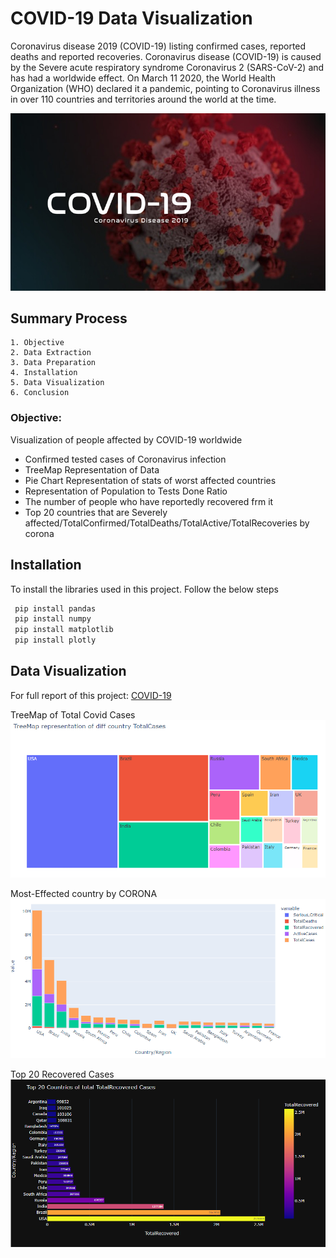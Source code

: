 
# **COVID-19 Data Visualization**

Coronavirus disease 2019 (COVID-19) listing confirmed cases, reported deaths and reported recoveries. Coronavirus disease (COVID-19) is caused by the Severe acute respiratory syndrome Coronavirus 2 (SARS-CoV-2) and has had a worldwide effect. On March 11 2020, the World Health Organization (WHO) declared it a pandemic, pointing to Coronavirus illness in over 110 countries and territories around the world at the time.

![App Screenshot](https://github.com/L-VinayKumar/COVID-19-Data-Visualization/blob/main/Covid-19%20data%20visualization/CovidImage.jpg?raw=true)

## Summary Process

    1. Objective
    2. Data Extraction
    3. Data Preparation
    4. Installation
    5. Data Visualization
    6. Conclusion
 
### Objective:
 Visualization of people affected by COVID-19 worldwide

 * Confirmed tested cases of Coronavirus infection
 * TreeMap Representation of Data
 * Pie Chart Representation of stats of worst affected countries
 * Representation of Population to Tests Done Ratio
 * The number of people who have reportedly recovered frm it
 * Top 20 countries that are Severely affected/TotalConfirmed/TotalDeaths/TotalActive/TotalRecoveries by corona 

## Installation

To install the libraries used in this project. Follow the below steps

```bash
 pip install pandas
 pip install numpy
 pip install matplotlib
 pip install plotly
```

## Data Visualization 

For full report of this project: [COVID-19](https://github.com/L-VinayKumar/COVID-19-Data-Visualization/blob/main/Covid-19%20data%20visualization/covid-19_analysis.ipynb)

TreeMap of Total Covid Cases 
![Logo](https://github.com/L-VinayKumar/COVID-19-Data-Visualization/blob/main/Covid-19%20data%20visualization/treemap.PNG?raw=true)
             
Most-Effected country by CORONA
![Logo](https://github.com/L-VinayKumar/COVID-19-Data-Visualization/blob/main/Covid-19%20data%20visualization/most-affected.PNG?raw=true)
     
Top 20 Recovered Cases 
![Logo](https://github.com/L-VinayKumar/COVID-19-Data-Visualization/blob/main/Covid-19%20data%20visualization/Recovered.PNG?raw=true) 
